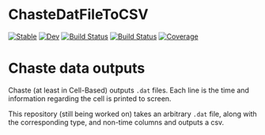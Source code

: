 # ChasteDatFileToCSV

[![Stable](https://img.shields.io/badge/docs-stable-blue.svg)](https://fieldofnodes.github.io/ChasteDatFileToCSV.jl/stable/)
[![Dev](https://img.shields.io/badge/docs-dev-blue.svg)](https://fieldofnodes.github.io/ChasteDatFileToCSV.jl/dev/)
[![Build Status](https://github.com/fieldofnodes/ChasteDatFileToCSV.jl/actions/workflows/CI.yml/badge.svg?branch=main)](https://github.com/fieldofnodes/ChasteDatFileToCSV.jl/actions/workflows/CI.yml?query=branch%3Amain)
[![Build Status](https://travis-ci.com/fieldofnodes/ChasteDatFileToCSV.jl.svg?branch=main)](https://travis-ci.com/fieldofnodes/ChasteDatFileToCSV.jl)
[![Coverage](https://codecov.io/gh/fieldofnodes/ChasteDatFileToCSV.jl/branch/main/graph/badge.svg)](https://codecov.io/gh/fieldofnodes/ChasteDatFileToCSV.jl)


# Chaste data outputs

Chaste (at least in Cell-Based) outputs `.dat` files. Each line is the time and information regarding the cell is printed to screen.

This repository (still being worked on) takes an arbitrary `.dat` file, along with the corresponding type, and non-time columns and outputs a csv.

